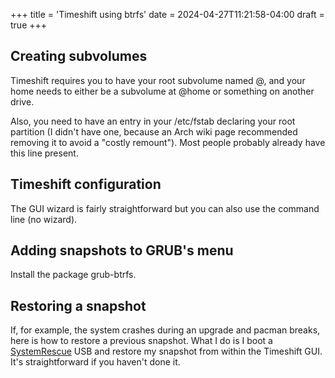 +++
title = 'Timeshift using btrfs'
date = 2024-04-27T11:21:58-04:00
draft = true
+++

## Creating subvolumes
Timeshift requires you to have your root subvolume named @, and your home needs to either be a subvolume at @home or something on another drive.

Also, you need to have an entry in your /etc/fstab declaring your root partition (I didn't have one, because an Arch wiki page recommended removing it to avoid a "costly remount"). Most people probably already have this line present.

## Timeshift configuration

The GUI wizard is fairly straightforward but you can also use the command line (no wizard).

## Adding snapshots to GRUB's menu
Install the package grub-btrfs.

## Restoring a snapshot
If, for example, the system crashes during an upgrade and pacman breaks, here is how to restore a previous snapshot. What I do is I boot a [SystemRescue](https://www.system-rescue.org) USB and restore my snapshot from within the Timeshift GUI. It's straightforward if you haven't done it.